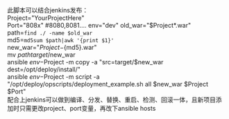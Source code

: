 此脚本可以结合jenkins发布：  
Project="YourProjectHere"  
Port="808x" #8080,8081.... 
env="dev"
old_war="$Project*.war"  
path=`find ./ -name $old_war`  
md5=`md5sum $path|awk '{print $1}'`  
new_war="$Project-${md5}.war"  
mv $path target/$new_war  
ansible $env-$Project  -m copy -a "src=target/$new_war dest=/opt/deploy/install/"  
ansible $env-$Project  -m script -a "/opt/deploy/opscripts/deployment_example.sh all $new_war $Project $Port"  
配合上jenkins可以做到编译、分发、替换、重启、检测、回滚一体，且新项目添加时只需更改project、port变量，再改下ansible hosts  
